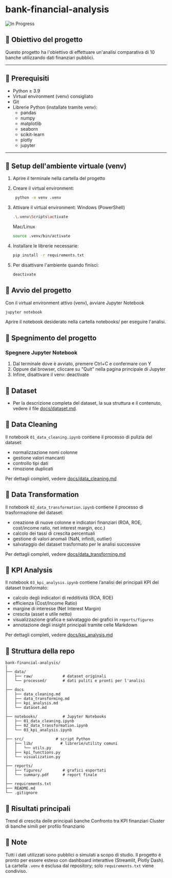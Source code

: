 # bank-financial-analysis

![In Progress](https://img.shields.io/badge/status-in%20progress-yellow)

## 🔹 Obiettivo del progetto
Questo progetto ha l'obiettivo di effettuare un'analisi comparativa di 10 banche utilizzando dati finanziari pubblici.  

---

## 🔹 Prerequisiti
- Python ≥ 3.9
- Virtual environment (venv) consigliato
- Git
- Librerie Python (installate tramite venv):
  - pandas
  - numpy
  - matplotlib
  - seaborn
  - scikit-learn
  - plotly
  - jupyter 

---

## 🔹 Setup dell'ambiente virtuale (venv)
1. Aprire il terminale nella cartella del progetto

2. Creare il virtual environment:
   ```bash
    python -m venv .venv

3. Attivare il virtual environment:
    Windows (PowerShell)
    ```bash
    .\.venv\Scripts\activate
    ```
    
    Mac/Linux
    ```bash
    source .venv/bin/activate
    ```
4. Installare le librerie necessarie:
    ```bash
    pip install -r requirements.txt
    ```

5. Per disattivare l'ambiente quando finisci:
    ```bash
    deactivate
    ```


## 🔹 Avvio del progetto
Con il virtual environment attivo (venv), avviare Jupyter Notebook
   ```bash
   jupyter notebook
   ```
Aprire il notebook desiderato nella cartella notebooks/ per eseguire l'analisi.


## 🔹 Spegnimento del progetto
### Spegnere Jupyter Notebook
1. Dal terminale dove è avviato, premere Ctrl+C e confermare con Y
2. Oppure dal browser, cliccare su "Quit" nella pagina principale di Jupyter
3. Infine, disattivare il venv:
   deactivate

## 🔹 Dataset

- Per la descrizione completa del dataset, la sua struttura e il contenuto, vedere il file [docs/dataset.md](docs/dataset.md).


## 🔹 Data Cleaning

Il notebook `01_data_cleaning.ipynb` contiene il processo di pulizia del dataset:
- normalizzazione nomi colonne
- gestione valori mancanti
- controllo tipi dati
- rimozione duplicati

Per dettagli completi, vedere [docs/data_cleaning.md](docs/data_cleaning.md)


## 🔹 Data Transformation

Il notebook `02_data_transformation.ipynb` contiene il processo di trasformazione del dataset:
- creazione di nuove colonne e indicatori finanziari (ROA, ROE, cost/income ratio, net interest margin, ecc.)
- calcolo dei tassi di crescita percentuali
- gestione di valori anomali (NaN, infiniti, outlier)
- salvataggio del dataset trasformato per le analisi successive

Per dettagli completi, vedere [docs/data_transforming.md](docs/data_transforming.md)


## 🔹 KPI Analysis

Il notebook `03_kpi_analysis.ipynb` contiene l’analisi dei principali KPI del dataset trasformato:
- calcolo degli indicatori di redditività (ROA, ROE)
- efficienza (Cost/Income Ratio)
- margine di interesse (Net Interest Margin)
- crescita (asset e utile netto)
- visualizzazione grafica e salvataggio dei grafici in `reports/figures`
- annotazione degli insight principali tramite celle Markdown

Per dettagli completi, vedere [docs/kpi_analysis.md](docs/kpi_analysis.md)


## 🔹 Struttura della repo
    bank-financial-analysis/
    │
    ├── data/                
    │   ├── raw/             # dataset originali
    │   └── processed/       # dati puliti e pronti per l'analisi
    │
    ├── docs
    │   ├── data_cleaning.md
    │   ├── data_transforming.md
    │   ├── kpi_analysis.md    
    │   └── dataset.md
    │
    ├── notebooks/           # Jupyter Notebooks
    │   ├── 01_data_cleaning.ipynb
    │   ├── 02_data_transformation.ipynb
    │   └── 03_kpi_analysis.ipynb
    │
    ├── src/              # script Python
    │   ├── lib/            # librerie/utility comuni
    │   │   └── utils.py
    │   ├── kpi_functions.py
    │   └── visualization.py
    │
    ├── reports/             
    │   ├── figures/         # grafici esportati
    │   └── summary.pdf      # report finale
    │
    ├── requirements.txt     
    ├── README.md            
    └── .gitignore    


## 🔹 Risultati principali
Trend di crescita delle principali banche
Confronto tra KPI finanziari
Cluster di banche simili per profilo finanziario


## 🔹 Note
Tutti i dati utilizzati sono pubblici o simulati a scopo di studio.
Il progetto è pronto per essere esteso con dashboard interattive (Streamlit, Plotly Dash).
La cartella `.venv` è esclusa dal repository; solo `requirements.txt` viene condiviso.
